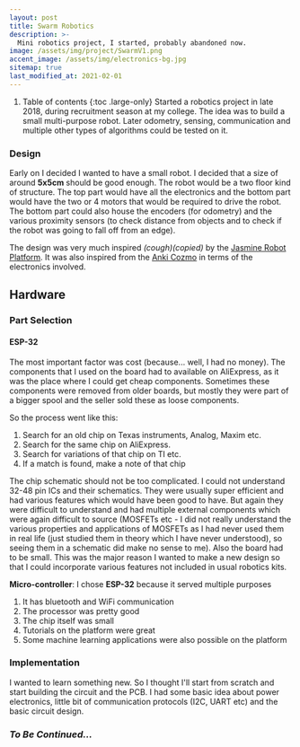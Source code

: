 ```yaml
---
layout: post
title: Swarm Robotics
description: >-
  Mini robotics project, I started, probably abandoned now.
image: /assets/img/project/SwarmV1.png
accent_image: /assets/img/electronics-bg.jpg
sitemap: true
last_modified_at: 2021-02-01
---
```

1. Table of contents
{:toc .large-only}
Started a robotics project in late 2018, during recruitment season at my college. The idea was to build a small multi-purpose robot. Later odometry, sensing, communication and multiple other types of algorithms could be tested on it.  
### Design
Early on I decided I wanted to have a small robot. I decided that a size of around **5x5cm** should be good enough. The robot would be a two floor kind of structure. The top part would have all the electronics and the bottom part would have the two or 4 motors that would be required to drive the robot. The bottom part could also house the encoders (for odometry) and the various proximity sensors (to check distance from objects and to check if the robot was going to fall off from an edge).

The design was very much inspired *(cough)(copied)* by the [Jasmine Robot Platform](http://www.swarmrobot.org/). It was also inspired from the [Anki Cozmo](https://www.digitaldreamlabs.com/pages/cozmo) in terms of the electronics involved.

## Hardware
### Part Selection
#### ESP-32
The most important factor was cost (because... well, I had no money). The components that I used on the board had to available on AliExpress, as it was the place where I could get cheap components. Sometimes these components were removed from older boards, but mostly they were part of a bigger spool and the seller sold these as loose components.

So the process went like this:
1. Search for an old chip on Texas instruments, Analog, Maxim etc.
2. Search for the same chip on AliExpress.
3. Search for variations of that chip on TI etc.
4. If a match is found, make a note of that chip

The chip schematic should not be too complicated. I could not understand 32-48 pin ICs and their schematics. They were usually super efficient and had various features which would have been good to have. But again they were difficult to understand and had multiple external components which were again difficult to source (MOSFETs etc - I did not really understand the various properties and applications of MOSFETs as I had never used them in real life (just studied them in theory which I have never understood), so seeing them in a schematic did make no sense to me). Also the board had to be small. This was the major reason I wanted to make a new design so that I could incorporate various features not included in usual robotics kits.

**Micro-controller**: I chose **ESP-32** because it served multiple purposes
1. It has bluetooth and WiFi communication
2. The processor was pretty good
3. The chip itself was small
4. Tutorials on the platform were great
5. Some machine learning applications were also possible on the platform

### Implementation
I wanted to learn something new. So I thought I'll start from scratch and start building the circuit and the PCB. I had some basic idea about power electronics, little bit of communication protocols (I2C, UART etc) and the basic circuit design.

### *To Be Continued...*
